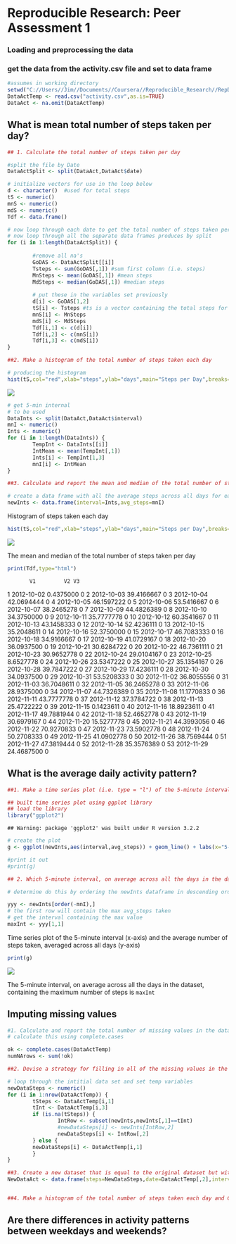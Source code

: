 # Reproducible Research: Peer Assessment 1


### Loading and preprocessing the data

### get the data from the activity.csv file and set to data frame

```r
#assumes in working directory
setwd("C://Users//Jim//Documents//Coursera//Reproducible_Research//RepData_PeerAssessment1")
DataActTemp <- read.csv("activity.csv",as.is=TRUE)
DataAct <- na.omit(DataActTemp)
```

## What is mean total number of steps taken per day?


```r
## 1. Calculate the total number of steps taken per day

#split the file by Date
DataActSplit <- split(DataAct,DataAct$date)

# initialize vectors for use in the loop below
d <- character()  #used for total steps
tS <- numeric()
mnS <- numeric()
mdS <- numeric()
Tdf <- data.frame()

# now loop through each date to get the total number of steps taken per day
# now loop through all the separate data frames produces by split
for (i in 1:length(DataActSplit)) {
        
        #remove all na's
        GoDAS <- DataActSplit[[i]]
        Tsteps <- sum(GoDAS[,1]) #sum first column (i.e. steps)
        MnSteps <- mean(GoDAS[,1]) #mean steps
        MdSteps <- median(GoDAS[,1]) #median steps
        
        # put these in the variables set previously
        d[i] <- GoDAS[1,2]
        tS[i] <- Tsteps #ts is a vector containing the total steps for each day              
        mnS[i] <- MnSteps
        mdS[i] <- MdSteps
        Tdf[i,1] <- c(d[i])
        Tdf[i,2] <- c(mnS[i])
        Tdf[i,3] <- c(mdS[i])
}

##2. Make a histogram of the total number of steps taken each day

# producing the histogram
hist(tS,col="red",xlab="steps",ylab="days",main="Steps per Day",breaks=20)
```

![](./PA1_template_files/figure-html/unnamed-chunk-2-1.png) 

```r
# get 5-min internal 
# to be used 
DataInts <- split(DataAct,DataAct$interval)
mnI <- numeric()
Ints <- numeric()
for (i in 1:length(DataInts)) {
        TempInt <- DataInts[[i]]
        IntMean <- mean(TempInt[,1])
        Ints[i] <- TempInt[1,3]
        mnI[i] <- IntMean
}

##3. Calculate and report the mean and median of the total number of steps taken per day

# create a data frame with all the average steps across all days for each time interval
newInts <- data.frame(interval=Ints,avg_steps=mnI)
```

Histogram of steps taken each day

```r
hist(tS,col="red",xlab="steps",ylab="days",main="Steps per Day",breaks=20)
```

![](./PA1_template_files/figure-html/histogram-1.png) 

The mean and median of the total number of steps taken per day 

```r
print(Tdf,type="html")
```

           V1         V2 V3
1  2012-10-02  0.4375000  0
2  2012-10-03 39.4166667  0
3  2012-10-04 42.0694444  0
4  2012-10-05 46.1597222  0
5  2012-10-06 53.5416667  0
6  2012-10-07 38.2465278  0
7  2012-10-09 44.4826389  0
8  2012-10-10 34.3750000  0
9  2012-10-11 35.7777778  0
10 2012-10-12 60.3541667  0
11 2012-10-13 43.1458333  0
12 2012-10-14 52.4236111  0
13 2012-10-15 35.2048611  0
14 2012-10-16 52.3750000  0
15 2012-10-17 46.7083333  0
16 2012-10-18 34.9166667  0
17 2012-10-19 41.0729167  0
18 2012-10-20 36.0937500  0
19 2012-10-21 30.6284722  0
20 2012-10-22 46.7361111  0
21 2012-10-23 30.9652778  0
22 2012-10-24 29.0104167  0
23 2012-10-25  8.6527778  0
24 2012-10-26 23.5347222  0
25 2012-10-27 35.1354167  0
26 2012-10-28 39.7847222  0
27 2012-10-29 17.4236111  0
28 2012-10-30 34.0937500  0
29 2012-10-31 53.5208333  0
30 2012-11-02 36.8055556  0
31 2012-11-03 36.7048611  0
32 2012-11-05 36.2465278  0
33 2012-11-06 28.9375000  0
34 2012-11-07 44.7326389  0
35 2012-11-08 11.1770833  0
36 2012-11-11 43.7777778  0
37 2012-11-12 37.3784722  0
38 2012-11-13 25.4722222  0
39 2012-11-15  0.1423611  0
40 2012-11-16 18.8923611  0
41 2012-11-17 49.7881944  0
42 2012-11-18 52.4652778  0
43 2012-11-19 30.6979167  0
44 2012-11-20 15.5277778  0
45 2012-11-21 44.3993056  0
46 2012-11-22 70.9270833  0
47 2012-11-23 73.5902778  0
48 2012-11-24 50.2708333  0
49 2012-11-25 41.0902778  0
50 2012-11-26 38.7569444  0
51 2012-11-27 47.3819444  0
52 2012-11-28 35.3576389  0
53 2012-11-29 24.4687500  0


## What is the average daily activity pattern?


```r
##1. Make a time series plot (i.e. type = "l") of the 5-minute interval (x-axis) and the average number of steps taken, averaged across all days (y-axis)

## built time series plot using ggplot library
## load the library
library("ggplot2")
```

```
## Warning: package 'ggplot2' was built under R version 3.2.2
```

```r
# create the plot
g <- ggplot(newInts,aes(interval,avg_steps)) + geom_line() + labs(x="5-minute interval",y="avg steps taken",title="Average Daily Activity Pattern")

#print it out
#print(g)

## 2. Which 5-minute interval, on average across all the days in the dataset, contains the maximum number of steps?

# determine do this by ordering the newInts dataframe in descending order of the average steps taken

yyy <- newInts[order(-mnI),]
# the first row will contain the max avg_steps taken
# get the interval containing the max value
maxInt <- yyy[1,1]
```

Time series plot of the 5-minute interval (x-axis) and the average number of steps taken, averaged across all days (y-axis)

```r
print(g)
```

![](./PA1_template_files/figure-html/timeseries-1.png) 

The 5-minute interval, on average across all the days in the dataset, containing the maximum number of steps is `maxInt`

## Imputing missing values

```r
#1. Calculate and report the total number of missing values in the dataset (i.e. the total number of rows with NAs)
# calculate this using complete.cases

ok <- complete.cases(DataActTemp)
numNArows <- sum(!ok)

##2. Devise a strategy for filling in all of the missing values in the dataset. The strategy does not need to be sophisticated. For example, you could use the mean/median for that day, or the mean for that 5-minute interval, etc.

# loop through the intitial data set and set temp variables
newDataSteps <- numeric()
for (i in 1:nrow(DataActTemp)) {
        tSteps <- DataActTemp[i,1]
        tInt <- DataActTemp[i,3]
        if (is.na(tSteps)) {
                IntRow <- subset(newInts,newInts[,1]==tInt)
                #newDataSteps[i] <- newInts[IntRow,2]
                newDataSteps[i] <- IntRow[,2]
        } else {
        newDataSteps[i] <- DataActTemp[i,1]
        }
}

##3. Create a new dataset that is equal to the original dataset but with the missing data filled in.
NewDataAct <- data.frame(steps=NewDataSteps,date=DataActTemp[,2],interval=DataActTemp[,3])


##4. Make a histogram of the total number of steps taken each day and Calculate and report the mean and median total number of steps taken per day. Do these values differ from the estimates from the first part of the assignment? What is the impact of imputing missing data on the estimates of the total daily number of steps?
```

## Are there differences in activity patterns between weekdays and weekends?


